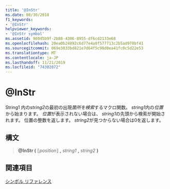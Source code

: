 ```yaml
---
title: '@InStr'
ms.date: 08/30/2018
f1_keywords:
- '@InStr'
helpviewer_keywords:
- '@InStr symbol'
ms.assetid: 980d5b9f-2b88-4306-8955-df6cd2133e68
ms.openlocfilehash: 20ea0b24892c6d77e4a8f577713c2b5ad970bf41
ms.sourcegitcommit: 069e3833bd821e7d64f5c98d0ea41fc0c5d22e53
ms.translationtype: MT
ms.contentlocale: ja-JP
ms.lasthandoff: 11/21/2019
ms.locfileid: "74302072"
---
```

# <a name="instr"></a>\@InStr

String1 内の*string2*の最初の出現*箇所を検索*するマクロ関数。 *string1*内の*位置*から始まります。 *位置*が表示されない場合は、 *string1*の先頭から検索が開始されます。 位置の整数を返します。 *string2*が見つからない場合は0を返します。

## <a name="syntax"></a>構文

> **\@InStr (** ⟦*position*⟧ __,__ *string1* __,__ *string2* **)**

## <a name="see-also"></a>関連項目

[シンボル リファレンス](../../assembler/masm/symbols-reference.md)
